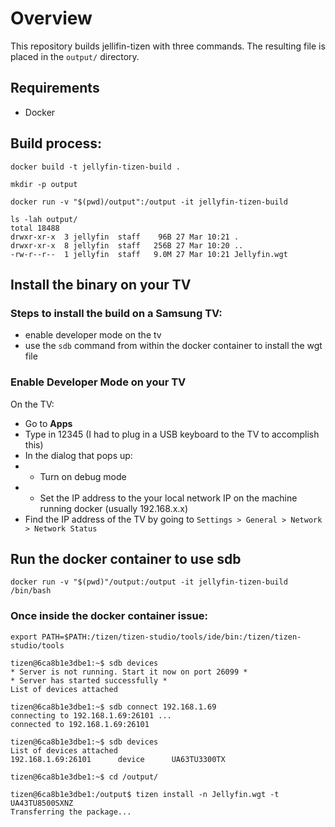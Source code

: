 # Overview

This repository builds jellifin-tizen with three commands. The resulting file is placed in the `output/` directory.

## Requirements

* Docker

## Build process:

    docker build -t jellyfin-tizen-build .

    mkdir -p output

    docker run -v "$(pwd)/output":/output -it jellyfin-tizen-build

    ls -lah output/
    total 18488
    drwxr-xr-x  3 jellyfin  staff    96B 27 Mar 10:21 .
    drwxr-xr-x  8 jellyfin  staff   256B 27 Mar 10:20 ..
    -rw-r--r--  1 jellyfin  staff   9.0M 27 Mar 10:21 Jellyfin.wgt

## Install the binary on your TV

### Steps to install the build on a Samsung TV:

- enable developer mode on the tv
- use the `sdb` command from within the docker container to install the wgt file

### Enable Developer Mode on your TV
On the TV:

- Go to **Apps**
- Type in 12345 (I had to plug in a USB keyboard to the TV to accomplish this)
- In the dialog that pops up:
- - Turn on debug mode
- - Set the IP address to the your local network IP on the machine running docker  (usually 192.168.x.x)
- Find the IP address of the TV by going to `Settings > General > Network > Network Status`

## Run the docker container to use sdb
    docker run -v "$(pwd)"/output:/output -it jellyfin-tizen-build /bin/bash

### Once inside the docker container issue:

    export PATH=$PATH:/tizen/tizen-studio/tools/ide/bin:/tizen/tizen-studio/tools

    tizen@6ca8b1e3dbe1:~$ sdb devices
    * Server is not running. Start it now on port 26099 *
    * Server has started successfully *
    List of devices attached

    tizen@6ca8b1e3dbe1:~$ sdb connect 192.168.1.69
    connecting to 192.168.1.69:26101 ...
    connected to 192.168.1.69:26101

    tizen@6ca8b1e3dbe1:~$ sdb devices
    List of devices attached
    192.168.1.69:26101  	device    	UA63TU3300TX

    tizen@6ca8b1e3dbe1:~$ cd /output/

    tizen@6ca8b1e3dbe1:/output$ tizen install -n Jellyfin.wgt -t UA43TU8500SXNZ
    Transferring the package...


